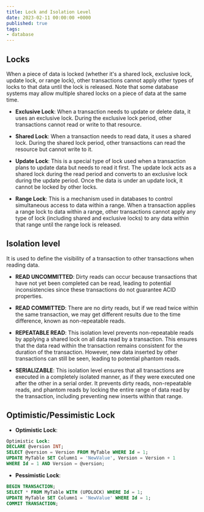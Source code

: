 ```yaml
---
title: Lock and Isolation Level
date: 2023-02-11 00:00:00 +0000
published: true
tags:
- database
---
```


## Locks

When a piece of data is locked (whether it's a shared lock, exclusive lock, update lock, or range lock), other transactions cannot apply other types of locks to that data until the lock is released. Note that some database systems may allow multiple shared locks on a piece of data at the same time.

- **Exclusive Lock**:
When a transaction needs to update or delete data, it uses an exclusive lock. During the exclusive lock period, other transactions cannot read or write to that resource.

- **Shared Lock**:
When a transaction needs to read data, it uses a shared lock. During the shared lock period, other transactions can read the resource but cannot write to it.

- **Update Lock**:
This is a special type of lock used when a transaction plans to update data but needs to read it first. The update lock acts as a shared lock during the read period and converts to an exclusive lock during the update period. Once the data is under an update lock, it cannot be locked by other locks.

- **Range Lock**:
This is a mechanism used in databases to control simultaneous access to data within a range. When a transaction applies a range lock to data within a range, other transactions cannot apply any type of lock (including shared and exclusive locks) to any data within that range until the range lock is released.

## Isolation level

It is used to define the visibility of a transaction to other transactions when reading data.

- **READ UNCOMMITTED**:
Dirty reads can occur because transactions that have not yet been completed can be read, leading to potential inconsistencies since these transactions do not guarantee ACID properties.

- **READ COMMITTED**:
There are no dirty reads, but if we read twice within the same transaction, we may get different results due to the time difference, known as non-repeatable reads.

- **REPEATABLE READ**:
This isolation level prevents non-repeatable reads by applying a shared lock on all data read by a transaction. This ensures that the data read within the transaction remains consistent for the duration of the transaction. However, new data inserted by other transactions can still be seen, leading to potential phantom reads.

- **SERIALIZABLE**:
This isolation level ensures that all transactions are executed in a completely isolated manner, as if they were executed one after the other in a serial order. It prevents dirty reads, non-repeatable reads, and phantom reads by locking the entire range of data read by the transaction, including preventing new inserts within that range.

## Optimistic/Pessimistic Lock

- **Optimistic Lock**:

```SQL
Optimistic Lock:
DECLARE @version INT;
SELECT @version = Version FROM MyTable WHERE Id = 1;
UPDATE MyTable SET Column1 = 'NewValue', Version = Version + 1
WHERE Id = 1 AND Version = @version;
```

- **Pessimistic Lock**:

```SQL
BEGIN TRANSACTION;
SELECT * FROM MyTable WITH (UPDLOCK) WHERE Id = 1;
UPDATE MyTable SET Column1 = 'NewValue' WHERE Id = 1;
COMMIT TRANSACTION;
```
